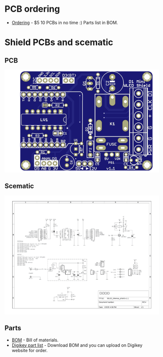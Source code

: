 # PCB ordering
-   [Ordering](https://www.pcbway.com/project/shareproject/WLED_wemos_shield.html) - $5 10 PCBs in no time :) Parts list in BOM.
# Shield PCBs and scematic
## PCB
![PCB](/resources/WLED_Wemos_top.png)
## Scematic
<a href="https://github.com/srg74/WLED-wemos-shield/blob/master/resources/schematic.pdf">![Schematic](/resources/schematic.jpg)</a>
## Parts
-   [BOM](https://github.com/srg74/WLED-wemos-shield/blob/master/resources/BOM.pdf) - Bill of materials.
-   [Digikey part list](https://github.com/srg74/WLED-wemos-shield/blob/master/resources/WLED_Wemos_shield_Digikey.csv) - Download BOM and you can upload on Digikey website for order.
